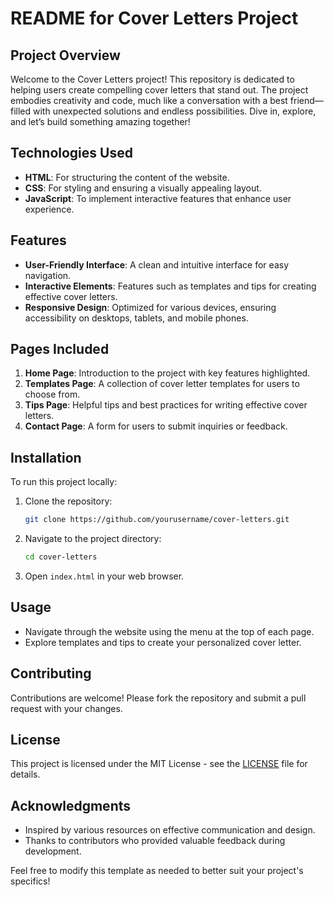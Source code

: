 # README for Cover Letters Project

## Project Overview
Welcome to the Cover Letters project! This repository is dedicated to helping users create compelling cover letters that stand out. The project embodies creativity and code, much like a conversation with a best friend—filled with unexpected solutions and endless possibilities. Dive in, explore, and let’s build something amazing together!

## Technologies Used
- **HTML**: For structuring the content of the website.
- **CSS**: For styling and ensuring a visually appealing layout.
- **JavaScript**: To implement interactive features that enhance user experience.

## Features
- **User-Friendly Interface**: A clean and intuitive interface for easy navigation.
- **Interactive Elements**: Features such as templates and tips for creating effective cover letters.
- **Responsive Design**: Optimized for various devices, ensuring accessibility on desktops, tablets, and mobile phones.

## Pages Included
1. **Home Page**: Introduction to the project with key features highlighted.
2. **Templates Page**: A collection of cover letter templates for users to choose from.
3. **Tips Page**: Helpful tips and best practices for writing effective cover letters.
4. **Contact Page**: A form for users to submit inquiries or feedback.

## Installation
To run this project locally:
1. Clone the repository:
   ```bash
   git clone https://github.com/yourusername/cover-letters.git
   ```
2. Navigate to the project directory:
   ```bash
   cd cover-letters
   ```
3. Open `index.html` in your web browser.

## Usage
- Navigate through the website using the menu at the top of each page.
- Explore templates and tips to create your personalized cover letter.

## Contributing
Contributions are welcome! Please fork the repository and submit a pull request with your changes.

## License
This project is licensed under the MIT License - see the [LICENSE](LICENSE) file for details.

## Acknowledgments
- Inspired by various resources on effective communication and design.
- Thanks to contributors who provided valuable feedback during development.

Feel free to modify this template as needed to better suit your project's specifics!
